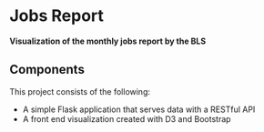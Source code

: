 # Jobs Report

**Visualization of the monthly jobs report by the BLS**

## Components

This project consists of the following:

- A simple Flask application that serves data with a RESTful API
- A front end visualization created with D3 and Bootstrap
